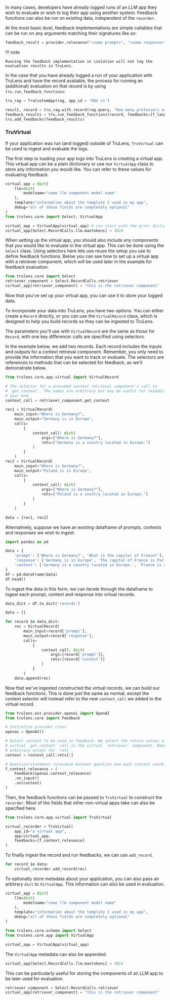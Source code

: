 In many cases, developers have already logged runs of an LLM app they wish to evaluate or wish to log their app using another system. Feedback functions can also be run on existing data, independent of the `recorder`.

At the most basic level, feedback implementations are simple callables that can be run on any arguments
matching their signatures like so:

```python
feedback_result = provider.relevance("<some prompt>", "<some response>")
```

!!! note

    Running the feedback implementation in isolation will not log the evaluation results in TruLens.

In the case that you have already logged a run of your application with TruLens and have the record available, the process for running an (additional) evaluation on that record is by using `tru.run_feedback_functions`:

```python
tru_rag = TruCustomApp(rag, app_id = 'RAG v1')

result, record = tru_rag.with_record(rag.query, "How many professors are at UW in Seattle?")
feedback_results = tru.run_feedback_functions(record, feedbacks=[f_lang_match, f_qa_relevance, f_context_relevance])
tru.add_feedbacks(feedback_results)
```

### TruVirtual

If your application was run (and logged) outside of TruLens, `TruVirtual` can be used to ingest and evaluate the logs.

The first step to loading your app logs into TruLens is creating a virtual app. This virtual app can be a plain dictionary or use our `VirtualApp` class to store any information you would like. You can refer to these values for evaluating feedback.

```python
virtual_app = dict(
    llm=dict(
        modelname="some llm component model name"
    ),
    template="information about the template I used in my app",
    debug="all of these fields are completely optional"
)
from trulens.core import Select, VirtualApp

virtual_app = VirtualApp(virtual_app) # can start with the prior dictionary
virtual_app[Select.RecordCalls.llm.maxtokens] = 1024
```

When setting up the virtual app, you should also include any components that you would like to evaluate in the virtual app. This can be done using the `Select` class. Using selectors here lets use reuse the setup you use to define feedback functions. Below you can see how to set up a virtual app with a retriever component, which will be used later in the example for feedback evaluation.

```python
from trulens.core import Select
retriever_component = Select.RecordCalls.retriever
virtual_app[retriever_component] = "this is the retriever component"
```

Now that you've set up your virtual app, you can use it to store your logged data.

To incorporate your data into TruLens, you have two options. You can either create a `Record` directly, or you can use the `VirtualRecord` class, which is designed to help you build records so they can be ingested to TruLens.

The parameters you'll use with `VirtualRecord` are the same as those for `Record`, with one key difference: calls are specified using selectors.

In the example below, we add two records. Each record includes the inputs and outputs for a context retrieval component. Remember, you only need to provide the information that you want to track or evaluate. The selectors are references to methods that can be selected for feedback, as we'll demonstrate below.

```python
from trulens.core.app.virtual import VirtualRecord

# The selector for a presumed context retrieval component's call to
# `get_context`. The names are arbitrary but may be useful for readability on
# your end.
context_call = retriever_component.get_context

rec1 = VirtualRecord(
    main_input="Where is Germany?",
    main_output="Germany is in Europe",
    calls=
        {
            context_call: dict(
                args=["Where is Germany?"],
                rets=["Germany is a country located in Europe."]
            )
        }
    )
rec2 = VirtualRecord(
    main_input="Where is Germany?",
    main_output="Poland is in Europe",
    calls=
        {
            context_call: dict(
                args=["Where is Germany?"],
                rets=["Poland is a country located in Europe."]
            )
        }
    )

data = [rec1, rec2]
```

Alternatively, suppose we have an existing dataframe of prompts, contexts and responses we wish to ingest.

```python
import pandas as pd

data = {
    'prompt': ['Where is Germany?', 'What is the capital of France?'],
    'response': ['Germany is in Europe', 'The capital of France is Paris'],
    'context': ['Germany is a country located in Europe.', 'France is a country in Europe and its capital is Paris.']
}
df = pd.DataFrame(data)
df.head()
```

To ingest the data in this form, we can iterate through the dataframe to ingest each prompt, context and response into virtual records.

```python
data_dict = df.to_dict('records')

data = []

for record in data_dict:
    rec = VirtualRecord(
        main_input=record['prompt'],
        main_output=record['response'],
        calls=
            {
                context_call: dict(
                    args=[record['prompt']],
                    rets=[record['context']]
                )
            }
        )
    data.append(rec)
```

Now that we've ingested constructed the virtual records, we can build our feedback functions. This is done just the same as normal, except the context selector will instead refer to the new `context_call` we added to the virtual record.

```python
from trulens.ext.provider.openai import OpenAI
from trulens.core import Feedback

# Initialize provider class
openai = OpenAI()

# Select context to be used in feedback. We select the return values of the
# virtual `get_context` call in the virtual `retriever` component. Names are
# arbitrary except for `rets`.
context = context_call.rets[:]

# Question/statement relevance between question and each context chunk.
f_context_relevance = (
    Feedback(openai.context_relevance)
    .on_input()
    .on(context)
)
```

Then, the feedback functions can be passed to `TruVirtual` to construct the `recorder`. Most of the fields that other non-virtual apps take can also be specified here.

```python
from trulens.core.app.virtual import TruVirtual

virtual_recorder = TruVirtual(
    app_id="a virtual app",
    app=virtual_app,
    feedbacks=[f_context_relevance]
)
```

To finally ingest the record and run feedbacks, we can use `add_record`.

```python
for record in data:
    virtual_recorder.add_record(rec)
```

To optionally store metadata about your application, you can also pass an arbitrary `dict` to `VirtualApp`. This information can also be used in evaluation.

```python
virtual_app = dict(
    llm=dict(
        modelname="some llm component model name"
    ),
    template="information about the template I used in my app",
    debug="all of these fields are completely optional"
)

from trulens.core.schema import Select
from trulens.core.app import VirtualApp

virtual_app = VirtualApp(virtual_app)
```

The `VirtualApp` metadata can also be appended.

```python
virtual_app[Select.RecordCalls.llm.maxtokens] = 1024
```

This can be particularly useful for storing the components of an LLM app to be later used for evaluation.

```python
retriever_component = Select.RecordCalls.retriever
virtual_app[retriever_component] = "this is the retriever component"
```
